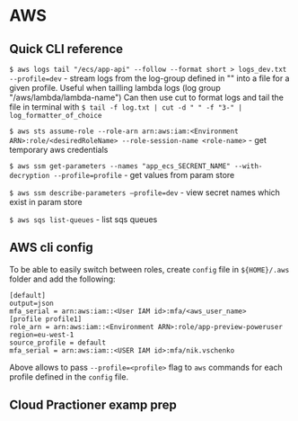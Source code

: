 # AWS

## Quick CLI reference

`$ aws logs tail "/ecs/app-api" --follow --format short > logs_dev.txt --profile=dev` - stream
logs from the log-group defined in "" into a file for a given profile. Useful
when tailling lambda logs (log group "/aws/lambda/lambda-name")
Can then use cut to format logs and tail the file in terminal with
`$ tail -f log.txt | cut -d " " -f "3-" | log_formatter_of_choice`

`$ aws sts assume-role --role-arn arn:aws:iam:<Environment ARN>:role/<desiredRoleName> --role-session-name <role-name>` - get temporary aws credentials

`$ aws ssm get-parameters --names "app_ecs_SECRENT_NAME" --with-decryption --profile=profile` - get values from param store

`$ aws ssm describe-parameters —profile=dev` - view secret names which exist in
param store

`$ aws sqs list-queues` - list sqs queues

## AWS cli config

To be able to easily switch between roles, create `config` file in
`${HOME}/.aws` folder and add the following:

```
[default]
output=json
mfa_serial = arn:aws:iam::<User IAM id>:mfa/<aws_user_name>
[profile profile1]
role_arn = arn:aws:iam::<Environment ARN>:role/app-preview-poweruser
region=eu-west-1
source_profile = default
mfa_serial = arn:aws:iam::<USER IAM id>:mfa/nik.vschenko

```

Above allows to pass `--profile=<profile>` flag to `aws` commands for each
profile defined in the `config` file.

## Cloud Practioner examp prep
